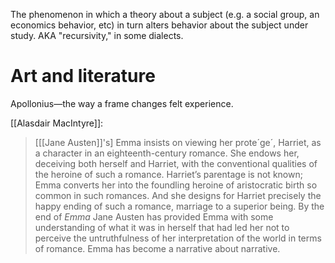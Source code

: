 The phenomenon in which a theory about a subject (e.g. a social group, an economics behavior, etc) in turn alters behavior about the subject under study. AKA "recursivity," in some dialects.

# Art and literature

Apollonius—the way a frame changes felt experience.

[[Alasdair MacIntyre]]:

> [[[Jane Austen]]'s] Emma insists on viewing her prote´ge´, Harriet, as a character in an eighteenth-century romance. She endows her, deceiving both herself and Harriet, with the conventional qualities of the heroine of such a romance. Harriet’s parentage is not known; Emma converts her into the foundling heroine of aristocratic birth so common in such romances. And she designs for Harriet precisely the happy ending of such a romance, marriage to a superior being. By the end of *Emma* Jane Austen has provided Emma with some understanding of what it was in herself that had led her not to perceive the untruthfulness of her interpretation of the world in terms of romance. Emma has become a narrative about narrative.